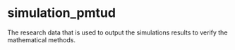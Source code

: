 # simulation_pmtud
The research data that is used to output the simulations results to verify the mathematical methods.
